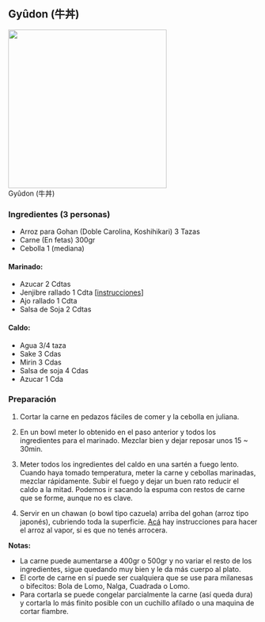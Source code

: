## Gyûdon (牛丼)

<div class="image">
  <img src="https://i.imgur.com/dxSVZxj.jpg" height=320/>
  <div class="caption">Gyûdon (牛丼)</div>
</div>

### Ingredientes (3 personas)
* Arroz para Gohan (Doble Carolina, Koshihikari) 3 Tazas
* Carne (En fetas) 300gr
* Cebolla 1 (mediana)

#### Marinado:
* Azucar 2 Cdtas
* Jenjibre rallado 1 Cdta [[instrucciones](http://www.tepore.com/user/ja/cooking/5bc1e0c1-05b8-11e2-b984-ebae048d4509)]
* Ajo rallado 1 Cdta
* Salsa de Soja 2 Cdtas

#### Caldo:
* Agua 3/4 taza
* Sake 3 Cdas
* Mirin 3 Cdas
* Salsa de soja 4 Cdas
* Azucar 1 Cda

### Preparación
1. Cortar la carne en pedazos fáciles de comer y la cebolla en juliana.

2. En un bowl meter lo obtenido en el paso anterior y todos los ingredientes
para el marinado. Mezclar bien y dejar reposar unos 15 ~ 30min.

3. Meter todos los ingredientes del caldo en una sartén a fuego lento. Cuando
haya tomado temperatura, meter la carne y cebollas marinadas, mezclar
rápidamente. Subir el fuego y dejar un buen rato reducir el caldo a la mitad.
Podemos ir sacando la espuma con restos de carne que se forme, aunque no es
clave.

4. Servir en un chawan (o bowl tipo cazuela) arriba del gohan (arroz tipo
japonés), cubriendo toda la superficie. [Acá](http://bronmarshall.com/2010/spring/perfect_gohan_japanese_steamed_rice.html)
hay instrucciones para hacer el arroz al vapor, si es que no tenés arrocera.

**Notas:**

* La carne puede aumentarse a 400gr o 500gr y no variar el resto de los
ingredientes, sigue quedando muy bien y le da más cuerpo al plato.
* El corte de carne en sí puede ser cualquiera que se use para milanesas o
bifecitos: Bola de Lomo, Nalga, Cuadrada o Lomo.
* Para cortarla se puede congelar parcialmente la carne (así queda dura) y
cortarla lo más finito posible con un cuchillo afilado o una maquina de cortar
fiambre.
